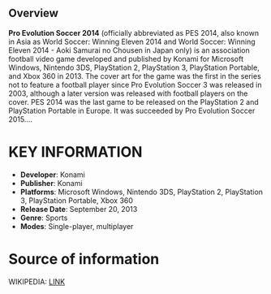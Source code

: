 ## Overview

**Pro Evolution Soccer 2014** (officially abbreviated as PES 2014, also known in Asia as World Soccer: Winning Eleven 2014 and World Soccer: Winning Eleven 2014 - Aoki Samurai no Chousen in Japan only) is an association football video game developed and published by Konami for Microsoft Windows, Nintendo 3DS, PlayStation 2, PlayStation 3, PlayStation Portable, and Xbox 360 in 2013. The cover art for the game was the first in the series not to feature a football player since Pro Evolution Soccer 3 was released in 2003, although a later version was released with football players on the cover. PES 2014 was the last game to be released on the PlayStation 2 and PlayStation Portable in Europe. It was succeeded by Pro Evolution Soccer 2015....

# KEY INFORMATION

- **Developer**: Konami
- **Publisher**: Konami
- **Platforms**: Microsoft Windows, Nintendo 3DS, PlayStation 2, PlayStation 3, PlayStation Portable, Xbox 360
- **Release Date**: September 20, 2013
- **Genre**: Sports
- **Modes**: Single-player, multiplayer

# Source of information
 WIKIPEDIA: [LINK](https://en.wikipedia.org/wiki/Pro_Evolution_Soccer_2014)